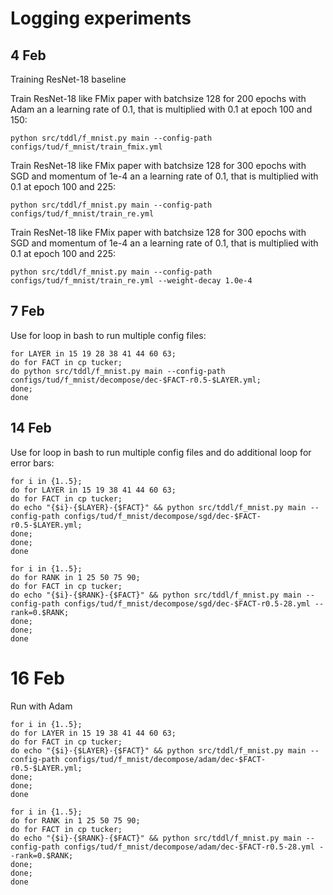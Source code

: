 # Logging experiments

## 4 Feb
Training ResNet-18 baseline

Train ResNet-18 like FMix paper with batchsize 128 for 200 epochs with Adam an a learning rate of 0.1, that is multiplied with 0.1 at epoch 100 and 150:
```
python src/tddl/f_mnist.py main --config-path configs/tud/f_mnist/train_fmix.yml
```

Train ResNet-18 like FMix paper with batchsize 128 for 300 epochs with SGD and momentum of 1e-4 an a learning rate of 0.1, that is multiplied with 0.1 at epoch 100 and 225:
```
python src/tddl/f_mnist.py main --config-path configs/tud/f_mnist/train_re.yml
```

Train ResNet-18 like FMix paper with batchsize 128 for 300 epochs with SGD and momentum of 1e-4 an a learning rate of 0.1, that is multiplied with 0.1 at epoch 100 and 225:
```
python src/tddl/f_mnist.py main --config-path configs/tud/f_mnist/train_re.yml --weight-decay 1.0e-4
```

## 7 Feb

Use for loop in bash to run multiple config files:
```
for LAYER in 15 19 28 38 41 44 60 63; 
do for FACT in cp tucker; 
do python src/tddl/f_mnist.py main --config-path configs/tud/f_mnist/decompose/dec-$FACT-r0.5-$LAYER.yml;
done;
done
```

## 14 Feb

Use for loop in bash to run multiple config files and do additional loop for error bars:
```
for i in {1..5};
do for LAYER in 15 19 38 41 44 60 63; 
do for FACT in cp tucker; 
do echo "{$i}-{$LAYER}-{$FACT}" && python src/tddl/f_mnist.py main --config-path configs/tud/f_mnist/decompose/sgd/dec-$FACT-r0.5-$LAYER.yml;
done;
done;
done
```

```
for i in {1..5};
do for RANK in 1 25 50 75 90; 
do for FACT in cp tucker; 
do echo "{$i}-{$RANK}-{$FACT}" && python src/tddl/f_mnist.py main --config-path configs/tud/f_mnist/decompose/sgd/dec-$FACT-r0.5-28.yml --rank=0.$RANK;
done;
done;
done
```

# 16 Feb
Run with Adam
```
for i in {1..5};
do for LAYER in 15 19 38 41 44 60 63; 
do for FACT in cp tucker; 
do echo "{$i}-{$LAYER}-{$FACT}" && python src/tddl/f_mnist.py main --config-path configs/tud/f_mnist/decompose/adam/dec-$FACT-r0.5-$LAYER.yml;
done;
done;
done
```


```
for i in {1..5};
do for RANK in 1 25 50 75 90; 
do for FACT in cp tucker; 
do echo "{$i}-{$RANK}-{$FACT}" && python src/tddl/f_mnist.py main --config-path configs/tud/f_mnist/decompose/adam/dec-$FACT-r0.5-28.yml --rank=0.$RANK;
done;
done;
done
```
